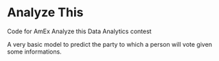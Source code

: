 # Analyze This
Code for AmEx Analyze this Data Analytics contest

A very basic model to predict the party to which a person will vote given some informations.
